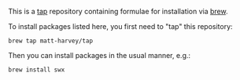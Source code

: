 This is a [tap](https://github.com/Homebrew/homebrew/tree/master/share/doc/homebrew#readme)
repository containing formulae for installation via [brew](https://github.com/mxcl/homebrew).

To install packages listed here, you first need to "tap" this repository:

    brew tap matt-harvey/tap

Then you can install packages in the usual manner, e.g.:

    brew install swx

